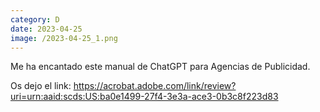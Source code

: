 ```yaml
--- 
category: D 
date: 2023-04-25 
image: /2023-04-25_1.png 
--- 
```


Me ha encantado este manual de ChatGPT para Agencias de Publicidad. 

Os dejo el link: https://acrobat.adobe.com/link/review?uri=urn:aaid:scds:US:ba0e1499-27f4-3e3a-ace3-0b3c8f223d83